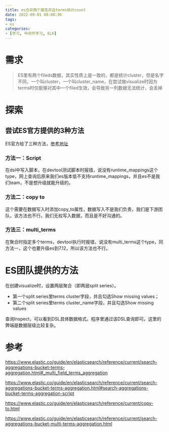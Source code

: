 ```yaml
---
title: es合并两个属性并且terms统计count
date: 2022-09-01 08:08:36
tags:
- es
categories:
- [学习, 中间件学习, ELK]
---
```


# 需求

> ES里有两个fileds数据，其实性质上是一致的，都是统计cluster，但是名字不同，一个叫cluster，一个叫cluster_name，在尝试做visualize时因为terms时仅能够对其中一个filed生效，会导致另一列数据无法统计，会丢掉

# 探索

## 尝试ES官方提供的3种方法

ES官方给了三种方法，[参考地址](https://www.elastic.co/guide/en/elasticsearch/reference/current/search-aggregations-bucket-terms-aggregation.html#_multi_field_terms_aggregation)

### 方法一：Script
在dsl中写入脚本，在devtool测试脚本时报错，说没有runtime_mappings这个type，网上查询后原来我们es版本低不支持runtime_mappings，并且es不是我们team，不是想升级就能升级的。

### 方法二：copy to
这个需要在数据写入时添加copy_to属性，数据写入不是我们负责，我们是下游团队，该方法也不行。我们无权写入数据，而且是不好沟通的。

### 方法三：multi_terms
在聚合时指定多个terms，devtool执行时报错，说没有multi_terms这个type，同方法一，这个也要升级es到7.12，所以该方法也不行。

# ES团队提供的方法

在创建visualize时，设置两层聚合（即两层split series）。

- 第一个split series里terms cluster字段，并且勾选Show missing values；
- 第二个split series里terms cluster_name字段，并且勾选Show missing values

查询Inspect，可以看到DSL具体数据格式。程序里通过该DSL查询即可。这里的弊端是数据层级比较复杂。


# 参考

https://www.elastic.co/guide/en/elasticsearch/reference/current/search-aggregations-bucket-terms-aggregation.html#_multi_field_terms_aggregation

https://www.elastic.co/guide/en/elasticsearch/reference/current/search-aggregations-bucket-terms-aggregation.html#search-aggregations-bucket-terms-aggregation-script

https://www.elastic.co/guide/en/elasticsearch/reference/current/copy-to.html

https://www.elastic.co/guide/en/elasticsearch/reference/current/search-aggregations-bucket-multi-terms-aggregation.html
